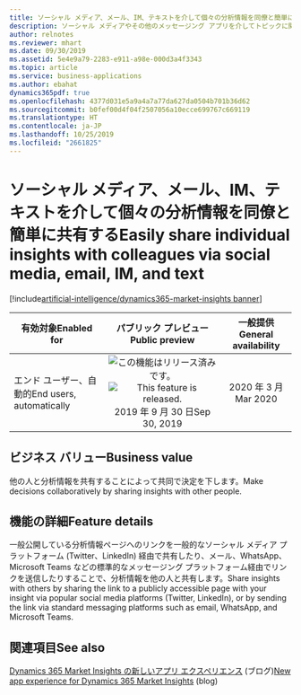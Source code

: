 ```yaml
---
title: ソーシャル メディア、メール、IM、テキストを介して個々の分析情報を同僚と簡単に共有する
description: ソーシャル メディアやその他のメッセージング アプリを介してトピックに関する分析情報を他の人と共有します。
author: relnotes
ms.reviewer: mhart
ms.date: 09/30/2019
ms.assetid: 5e4e9a79-2283-e911-a98e-000d3a4f3343
ms.topic: article
ms.service: business-applications
ms.author: ebahat
dynamics365pdf: true
ms.openlocfilehash: 4377d031e5a9a4a7a77da627da0504b701b36d62
ms.sourcegitcommit: b0fef00d4f04f2507056a10ecce699767c669119
ms.translationtype: HT
ms.contentlocale: ja-JP
ms.lasthandoff: 10/25/2019
ms.locfileid: "2661825"
---
```

# <a name="easily-share-individual-insights-with-colleagues-via-social-media-email-im-and-text"></a><span data-ttu-id="41c6a-103">ソーシャル メディア、メール、IM、テキストを介して個々の分析情報を同僚と簡単に共有する</span><span class="sxs-lookup"><span data-stu-id="41c6a-103">Easily share individual insights with colleagues via social media, email, IM, and text</span></span>
[!include[artificial-intelligence/dynamics365-market-insights banner](../includes/artificial-intelligence/dynamics365-market-insights.md)]

| <span data-ttu-id="41c6a-104">有効対象</span><span class="sxs-lookup"><span data-stu-id="41c6a-104">Enabled for</span></span>    |  <span data-ttu-id="41c6a-105">パブリック プレビュー</span><span class="sxs-lookup"><span data-stu-id="41c6a-105">Public preview</span></span> | <span data-ttu-id="41c6a-106">一般提供</span><span class="sxs-lookup"><span data-stu-id="41c6a-106">General availability</span></span> | 
| ---------- | :----------: |:----------: |
|<span data-ttu-id="41c6a-107">エンド ユーザー、自動的</span><span class="sxs-lookup"><span data-stu-id="41c6a-107">End users, automatically</span></span>|<span data-ttu-id="41c6a-108">![この機能はリリース済みです。](/dynamics365-release-plan/media/green-checkmark.png "この機能はリリース済みです。")</span><span class="sxs-lookup"><span data-stu-id="41c6a-108">![This feature is released.](/dynamics365-release-plan/media/green-checkmark.png "This feature is released.")</span></span> <span data-ttu-id="41c6a-109">2019 年 9 月 30 日</span><span class="sxs-lookup"><span data-stu-id="41c6a-109">Sep 30, 2019</span></span>| <span data-ttu-id="41c6a-110">2020 年 3 月</span><span class="sxs-lookup"><span data-stu-id="41c6a-110">Mar 2020</span></span>|


## <a name="business-value"></a><span data-ttu-id="41c6a-111">ビジネス バリュー</span><span class="sxs-lookup"><span data-stu-id="41c6a-111">Business value</span></span>
<!-- bv start -->
<span data-ttu-id="41c6a-112">他の人と分析情報を共有することによって共同で決定を下します。</span><span class="sxs-lookup"><span data-stu-id="41c6a-112">Make decisions collaboratively by sharing insights with other people.</span></span>
<!-- bv end -->



## <a name="feature-details"></a><span data-ttu-id="41c6a-113">機能の詳細</span><span class="sxs-lookup"><span data-stu-id="41c6a-113">Feature details</span></span>
<!--feature detail start -->
<span data-ttu-id="41c6a-114">一般公開している分析情報ページへのリンクを一般的なソーシャル メディア プラットフォーム (Twitter、LinkedIn) 経由で共有したり、メール、WhatsApp、Microsoft Teams などの標準的なメッセージング プラットフォーム経由でリンクを送信したりすることで、分析情報を他の人と共有します。</span><span class="sxs-lookup"><span data-stu-id="41c6a-114">Share insights with others by sharing the link to a publicly accessible page with your insight via popular social media platforms (Twitter, LinkedIn), or by sending the link via standard messaging platforms such as email, WhatsApp, and Microsoft Teams.</span></span>
<!--feature detail end -->










## <a name="see-also"></a><span data-ttu-id="41c6a-115">関連項目</span><span class="sxs-lookup"><span data-stu-id="41c6a-115">See also</span></span>

<span data-ttu-id="41c6a-116">[Dynamics 365 Market Insights の新しいアプリ エクスペリエンス](https://community.dynamics.com/365/aimarketinsights/b/marketinsightsteamblog/posts/introducing-a-new-app-experience-for-dynamics-365-market-insights) (ブログ)</span><span class="sxs-lookup"><span data-stu-id="41c6a-116">[New app experience for Dynamics 365 Market Insights](https://community.dynamics.com/365/aimarketinsights/b/marketinsightsteamblog/posts/introducing-a-new-app-experience-for-dynamics-365-market-insights) (blog)</span></span>
